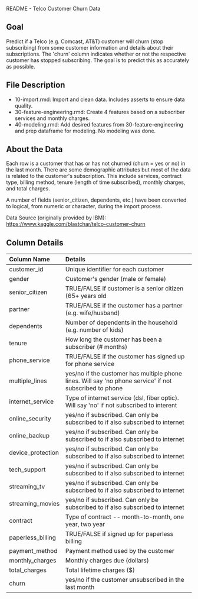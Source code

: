 README - Telco Customer Churn Data

## Goal
Predict if a Telco (e.g. Comcast, AT&T) customer will churn (stop subscribing) from some customer information and details about their subscriptions. The 'churn' column indicates whether or not the respective customer has stopped subscribing. The goal is to predict this as accurately as possible.

## File Description
* 10-import.rmd: Import and clean data. Includes asserts to ensure data quality.
* 30-feature-engineering.rmd: Create 4 features based on a subscriber services and monthly charges.
* 40-modeling.rmd: Add desired features from 30-feature-engineering and prep dataframe for modeling. No modeling was done.

## About the Data
Each row is a customer that has or has not churned (churn = yes or no) in the last month. There are some demographic attributes but most of the data is related to the customer's subscription. This include services, contract type, billing method, tenure (length of time subscribed), monthly charges, and total charges.

A number of fields (senior_citizen, dependents, etc.) have been converted to logical, from numeric or character, during the import process.

Data Source (originally provided by IBM): https://www.kaggle.com/blastchar/telco-customer-churn

## Column Details
| Column Name      | Details |
| :---             | :---    |
| customer_id      | Unique identifier for each customer |
| gender           | Customer's gender (male or female) |
| senior_citizen   | TRUE/FALSE if customer is a senior citizen (65+ years old |
| partner          | TRUE/FALSE if the customer has a partner (e.g. wife/husband) |
| dependents       | Number of dependents in the household (e.g. number of kids) |
| tenure           | How long the customer has been a subscriber (# months) |
| phone_service    | TRUE/FALSE if the customer has signed up for phone service |
| multiple_lines   | yes/no if the customer has multiple phone lines. Will say 'no phone service' if not subscribed to phone |
| internet_service | Type of internet service (dsl, fiber optic). Will say 'no' if not subscribed to interent |
| online_security  | yes/no if subscribed. Can only be subscribed to if also subscribed to internet |
| online_backup    | yes/no if subscribed. Can only be subscribed to if also subscribed to internet |
| device_protection| yes/no if subscribed. Can only be subscribed to if also subscribed to internet |
| tech_support     | yes/no if subscribed. Can only be subscribed to if also subscribed to internet |
| streaming_tv     | yes/no if subscribed. Can only be subscribed to if also subscribed to internet |
| streaming_movies | yes/no if subscribed. Can only be subscribed to if also subscribed to internet |
| contract         | Type of contract -- month-to-month, one year, two year |
| paperless_billing| TRUE/FALSE if signed up for paperless billing |
| payment_method   | Payment method used by the customer |
| monthly_charges  | Monthly charges due (dollars) |
| total_charges    | Total lifetime charges ($) |
| churn            | yes/no if the customer unsubscribed in the last month |
